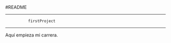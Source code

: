 #README
******************************************
              firstProject
******************************************
Aquí empieza mi carrera.
